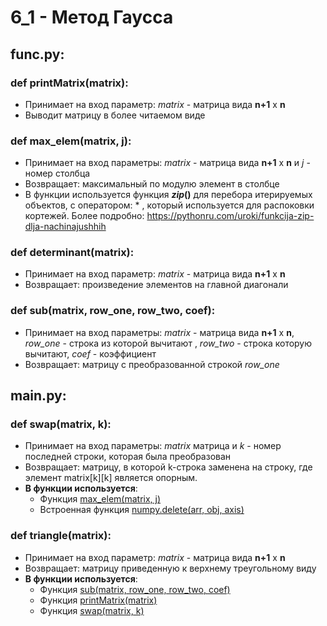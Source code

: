 # 6_1 - Метод Гаусса
## func.py:
### def printMatrix(matrix):
  - Принимает на вход параметр: *matrix* - матрица вида **n+1** x **n** 
  - Выводит матрицу в более читаемом виде
### def max_elem(matrix, j):
  - Принимает на вход параметры: *matrix* - матрица вида **n+1** x **n** и *j* - номер столбца
  - Возвращает: максимальный по модулю элемент в столбце
  - В функции используется функция **_zip_()** для перебора итерируемых объектов,  c оператором: * , который используется для распоковки кортежей. Более подробно: https://pythonru.com/uroki/funkcija-zip-dlja-nachinajushhih
### def determinant(matrix):
  - Принимает на вход параметр: *matrix* - матрица вида **n+1** x **n**
  - Возвращает: произведение элементов на главной диагонали
### def sub(matrix, row_one, row_two, coef):
  - Принимает на вход параметры: *matrix* - матрица вида **n+1** x **n**, *row_one* - строка из которой вычитают , *row_two* - строка которую вычитают, *coef* - коэффициент
  - Возвращает: матрицу с преобразованной строкой *row_one*
## main.py:
### def swap(matrix, k):
 - Принимает на вход параметры: *matrix* матрица и *k* - номер последней строки, которая была преобразован
 - Возвращает: матрицу, в которой k-строка заменена на строку, где элемент matrix[k][k] является опорным.
 - **В функции используется**:
     - Функция [max_elem(matrix, j)](https://github.com/DmitryBal/NumMethods2/tree/main/6_1#def-max_elemmatrix-j)
     - Встроенная функция [numpy.delete(arr, obj, axis)](https://note.nkmk.me/en/python-numpy-delete/)
 ### def triangle(matrix):
  - Принимает на вход параметр: *matrix* - матрица вида **n+1** x **n**
  - Возвращает: матрицу приведенную к верхнему треугольному виду
  - **В функции используется**:
      - Функция [sub(matrix, row_one, row_two, coef)](https://github.com/DmitryBal/NumMethods2/tree/main/6_1#def-submatrix-row_one-row_two-coef)
      - Функция [printMatrix(matrix)](https://github.com/DmitryBal/NumMethods2/tree/main/6_1#def-printmatrixmatrix)
      - Функция [swap(matrix, k)](https://github.com/DmitryBal/NumMethods2/tree/main/6_1#def-submatrix-row_one-row_two-coef)
